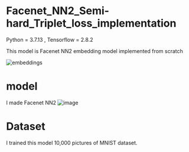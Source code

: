 # Facenet_NN2_Semi-hard_Triplet_loss_implementation

Python = 3.7.13 , Tensorflow = 2.8.2

This model is Facenet NN2 embedding model implemented from scratch

![embeddings](https://user-images.githubusercontent.com/93965016/180638922-3e3b2d10-5db9-4fcc-b840-d56c6772dd43.jpg)


# model
I made Facenet NN2 
![image](https://user-images.githubusercontent.com/93965016/180639053-77540cd0-0f85-4910-9a5c-c879b76728ad.png)

# Dataset
I trained this model 10,000 pictures of MNIST dataset.
